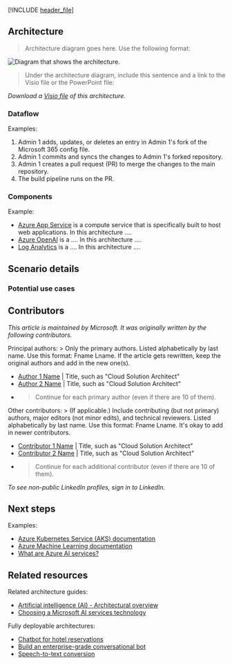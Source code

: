 <!-- Use the aac-browse-header.yml -->

<!-- 
- Use a noun phrase with a present tense verb that describes the scenario for the H1 title.
  - Don't use gerunds, or "-ing" verbs. 
  - Enter the H1 title as the **name** value in the corresponding YML file.> 
> Include the solution idea header note at the top of the solution idea. This clarifies why this is a scaled-back architecture and provides consistency with our other SIs.
-->

[!INCLUDE [header_file](../../../includes/sol-idea-header.md)]

<!--
- Add an introductory section without a heading.
- Include 1-2 sentences to briefly explain this architecture. The full scenario info will go in the **Scenario details** section, which is below the "Architecture" H2 (top level) heading, below the "Components" H3 header, and above the "Contributors" H2 (top level) header. That includes the "Potential use cases" H3 section, which goes under the "Scenario details" H2 section. The reason why we moved this content down lower, is because customers want the emphasis on the diagram and architecture first, not the scenario.
-->

## Architecture

> Architecture diagram goes here. Use the following format:

![Diagram that shows the <solution name> architecture.](./images/<file-name>.png)

> Under the architecture diagram, include this sentence and a link to the Visio file or the PowerPoint file:

*Download a [Visio file](https://arch-center.azureedge.net/[file-name].vsdx) of this architecture.*

<!-- Note that Visio or PowerPoint files aren't allowed in the GitHub repo. Send the file or provide a link so that the file can be uploaded to our limited-access CDN server.-->

### Dataflow
<!--
- Title this section "Workflow" if data isn't in the scenario.
- Include a numbered list that describes the dataflow or workflow of each step in the solution. Start from the user or external data source, and then follow the flow through the rest of the solution. The following section uses the previous diagram as an example and should be updated for your specific article. The following dataflow corresponds to the previous diagram:
-->

Examples:

1. Admin 1 adds, updates, or deletes an entry in Admin 1's fork of the Microsoft 365 config file.
2. Admin 1 commits and syncs the changes to Admin 1's forked repository.
3. Admin 1 creates a pull request (PR) to merge the changes to the main repository.
4. The build pipeline runs on the PR.

### Components
<!-- 
- Add a bulleted list of components in the architecture. It includes all relevant Azure services and has links to the Well-Architected Framework service guide for the product.
- Describe why each component is necessary and what it does.
- Link the name of the service via embedded link to the Azure Well-Architected service guide if it exists, or to the service's product page. Exclude the localization part of the URL, such as `en-us`.
- The following section contains example components but should be updated for your specific article.
-->
Example:

- [Azure App Service](https://azure.microsoft.com/services/app-service) is a compute service that is specifically built to host web applications. In this architecture ….
- [Azure OpenAI](/azure/well-architected/service-guides/azure-openai) is a …. In this architecture ….
- [Log Analytics](/azure/well-architected/service-guides/azure-log-analytics) is a …. In this architecture ….

## Scenario details
<!--
This should be an explanation of the business problem and why this scenario was built to solve it.
- What prompted them to solve the problem?
- What services were used in building out this solution?
- What does this example scenario show? What are the customer's goals?
- What were the benefits of implementing the solution?
-->

### Potential use cases

<!--
- Use the following industry keywords when possible to get the article into the proper search and filter results: retail, finance, manufacturing, healthcare, government, energy, telecommunications, education, automotive, nonprofit, game, media (media and entertainment), travel (includes hospitality, like restaurants), facilities (includes real estate), aircraft (includes aerospace and satellites), agriculture, and sports.
- Describe any other use cases or industries where this would be a good fit.
- Explain how similar or different they are to what's in this article.
--> 

## Contributors

<!-- (Expected, but this section is optional if all the contributors would prefer to not include it)
>
> Start with the explanation text (same for every section), in italics. This makes it clear that Microsoft takes responsibility for the article (not the one contributor). Then include the "Principal authors" list and the "Other contributors" list, if there are additional contributors (all in plain text, not italics or bold). Link each contributor's name to the person's LinkedIn profile. After the name, place a pipe symbol ("|") with spaces, and then enter the person's title. We don't include the person's company, MVP status, or links to additional profiles (to minimize edits/updates).-->

*This article is maintained by Microsoft. It was originally written by the following contributors.*

Principal authors: > Only the primary authors. Listed alphabetically by last name. Use this format: Fname Lname. If the article gets rewritten, keep the original authors and add in the new one(s).

- [Author 1 Name](https://linkedin.com/in/ProfileURL) | Title, such as "Cloud Solution Architect"
- [Author 2 Name](https://linkedin.com/in/ProfileURL) | Title, such as "Cloud Solution Architect"
- > Continue for each primary author (even if there are 10 of them).

Other contributors: > (If applicable.) Include contributing (but not primary) authors, major editors (not minor edits), and technical reviewers. Listed alphabetically by last name. Use this format: Fname Lname. It's okay to add in newer contributors.

- [Contributor 1 Name](https://linkedin.com/in/ProfileURL) | Title, such as "Cloud Solution Architect"
- [Contributor 2 Name](https://linkedin.com/in/ProfileURL) | Title, such as "Cloud Solution Architect"
- > Continue for each additional contributor (even if there are 10 of them).

*To see non-public LinkedIn profiles, sign in to LinkedIn.*

## Next steps

<!--
- Add a bulleted list of links to third-party and other Learn and Microsoft topics. These topics can include links to pages that provide additional context or that might be useful in a next-steps context.
- Format Learn links to be site relative, such as (/azure/feature/article-name).
- Don't include locales such as `en-us` in links unless they don't work without it.
- Don't include a trailing slash in any links.
-->

Examples:

- [Azure Kubernetes Service (AKS) documentation](/azure/aks)
- [Azure Machine Learning documentation](/azure/machine-learning)
- [What are Azure AI services?](/azure/ai-services/what-are-ai-services)

## Related resources
<!--
- Use this section for architecture information that's relevant to the current article. It must be content that the Azure Architecture Center TOC refers to but can be from a repo other than the AAC repo.
- Ensure that links to articles in the AAC repo are repo-relative, such as (../../solution-ideas/articles/article-name.yml).
- Update the following examples.
-->

Related architecture guides:

- [Artificial intelligence (AI) - Architectural overview](/azure/architecture/data-guide/big-data/ai-overview)
- [Choosing a Microsoft AI services technology](/azure/architecture/data-guide/technology-choices/cognitive-services)

Fully deployable architectures:

- [Chatbot for hotel reservations](/azure/architecture/example-scenario/ai/commerce-chatbot)
- [Build an enterprise-grade conversational bot](/azure/architecture/reference-architectures/ai/conversational-bot)
- [Speech-to-text conversion](/azure/architecture/reference-architectures/ai/speech-ai-ingestion)